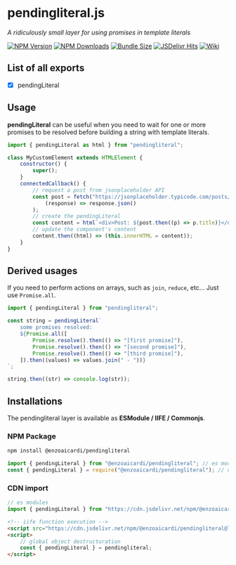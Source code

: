 # pendingliteral.js

_A ridiculously small layer for using promises in template literals_

[![NPM Version](https://img.shields.io/npm/v/@enzoaicardi/pendingliteral.svg?style=for-the-badge)](https://www.npmjs.com/package/@enzoaicardi/pendingliteral)
[![NPM Downloads](https://img.shields.io/npm/dm/@enzoaicardi/pendingliteral.svg?style=for-the-badge)](https://www.npmjs.com/package/@enzoaicardi/pendingliteral)
[![Bundle Size](https://img.shields.io/bundlephobia/minzip/@enzoaicardi/pendingliteral?style=for-the-badge)](https://www.npmjs.com/package/@enzoaicardi/pendingliteral)
[![JSDelivr Hits](https://img.shields.io/jsdelivr/npm/hm/@enzoaicardi/pendingliteral?style=for-the-badge)](https://www.jsdelivr.com/package/npm/@enzoaicardi/pendingliteral)
[![Wiki](https://img.shields.io/badge/Wiki-Documentation-blue?style=for-the-badge)](https://github.com/enzoaicardi/pendingliteral/tree/main/wiki/README.md)

## List of all exports

-   [x] pendingLiteral

## Usage

**pendingLiteral** can be useful when you need to wait for one or more promises to be resolved before building a string with template literals.

```js
import { pendingLiteral as html } from "pendingliteral";

class MyCustomElement extends HTMLElement {
    constructor() {
        super();
    }
    connectedCallback() {
        // request a post from jsonplaceholder API
        const post = fetch("https://jsonplaceholder.typicode.com/posts/1").then(
            (response) => response.json()
        );
        // create the pendingLiteral
        const content = html`<div>Post: ${post.then((p) => p.title)}</div>`;
        // update the component's content
        content.then((html) => (this.innerHTML = content));
    }
}
```

## Derived usages

If you need to perform actions on arrays, such as `join`, `reduce`, etc... Just use `Promise.all`.

```js
import { pendingLiteral } from "pendingliteral";

const string = pendingLiteral`
    some promises resolved:
    ${Promise.all([
        Promise.resolve().then(() => "[first promise]"),
        Promise.resolve().then(() => "[second promise]"),
        Promise.resolve().then(() => "[third promise]"),
    ]).then((values) => values.join(" - "))}
`;

string.then((str) => console.log(str));
```

## Installations

The pendingliteral layer is available as **ESModule / IIFE / Commonjs**.

### NPM Package

```bash
npm install @enzoaicardi/pendingliteral
```

```js
import { pendingLiteral } from "@enzoaicardi/pendingliteral"; // es modules
const { pendingLiteral } = require("@enzoaicardi/pendingliteral"); // commonjs modules
```

### CDN import

```js
// es modules
import { pendingLiteral } from "https://cdn.jsdelivr.net/npm/@enzoaicardi/pendingliteral@latest/esm/pendingliteral.js";
```

```html
<!-- iife function execution -->
<script src="https://cdn.jsdelivr.net/npm/@enzoaicardi/pendingliteral@latest/iife/pendingliteral.js"></script>
<script>
    // global object destructuration
    const { pendingLiteral } = pendingliteral;
</script>
```
